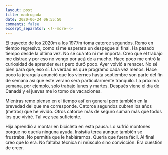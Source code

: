 ```yaml
---
layout: post
title: madrugada
date: 2020-06-24 06:55:50
comments: false
excerpt_separator: <!--more-->
---
```


El trayecto de los 2020m a los 1977m toma catorce segundos. Remo en tiempo regresivo, como si me esperara un despegue al final. Ha pasado tiempo desde la última vez. No sé cuánto ni me importa. Creo que el trabajo me distrae y por eso no vengo por acá de a mucho. Hace poco me entró la curiosidad de aprender `Rust` pero duró poco. Ayer volvió a renacer. No sé bien para qué, eso sí. La verdad es que programo cada vez menos. Hace poco la jerarquía anunció que los viernes hasta septiembre son parte del fin de semana así que este verano será particularmente tranquilo. La próxima semana, por ejemplo, solo trabajo lunes y martes. Después viene el día de Canadá y el jueves me lo tomo de vacaciones. 

Mientras remo pienso en el tiempo así en general pero también en la brevedad del que me corresponde. Catorce segundos cubren los años (metros) que he vivido. Otros catorce más de seguro suman más que todos los que viviré. Tal vez sea suficiente. 

Hija aprendió a montar en bicicleta en esta pausa. Lo sufrió montones porque no quería ninguna ayuda. Insistía terca aunque también se frustraba. No permitía que le habláramos. Quería que fuera fácil. Al final creo que lo era. No faltaba técnica ni músculo sino convicción. Era cuestión de creer. 

